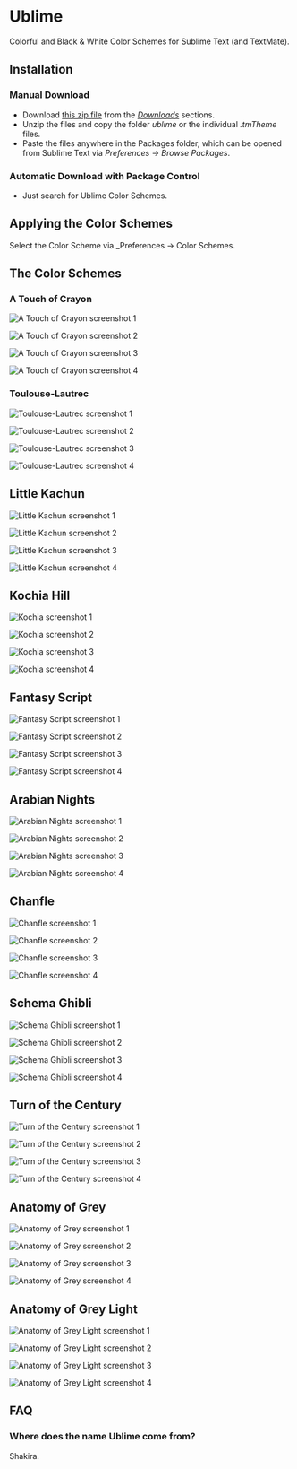 # Ublime
Colorful and Black & White Color Schemes for Sublime Text (and TextMate).

## Installation

### Manual Download

- Download [this zip file](https://github.com/downloads/imagentleman/ublime/ublime3.zip) from the [_Downloads_](https://github.com/imagentleman/ublime/downloads) sections.
- Unzip the files and copy the folder _ublime_ or the individual _.tmTheme_ files.
- Paste the files anywhere in the Packages folder, which can be opened from Sublime Text via _Preferences -> Browse Packages_.

### Automatic Download with Package Control

- Just search for Ublime Color Schemes.

## Applying the Color Schemes
Select the Color Scheme via _Preferences -> Color Schemes.

## The Color Schemes

### A Touch of Crayon

![A Touch of Crayon screenshot 1](http://imagentleman.github.com/ublime/crayon1.png)

![A Touch of Crayon screenshot 2](http://imagentleman.github.com/ublime/crayon2.png)

![A Touch of Crayon screenshot 3](http://imagentleman.github.com/ublime/crayon3.png)

![A Touch of Crayon screenshot 4](http://imagentleman.github.com/ublime/crayon4.png)

### Toulouse-Lautrec

![Toulouse-Lautrec screenshot 1](http://imagentleman.github.com/ublime/toulouse1.png)

![Toulouse-Lautrec screenshot 2](http://imagentleman.github.com/ublime/toulouse2.png)

![Toulouse-Lautrec screenshot 3](http://imagentleman.github.com/ublime/toulouse3.png)

![Toulouse-Lautrec screenshot 4](http://imagentleman.github.com/ublime/toulouse4.png)

## Little Kachun

![Little Kachun screenshot 1](http://imagentleman.github.com/ublime/kachun1.png)

![Little Kachun screenshot 2](http://imagentleman.github.com/ublime/kachun2.png)

![Little Kachun screenshot 3](http://imagentleman.github.com/ublime/kachun3.png)

![Little Kachun screenshot 4](http://imagentleman.github.com/ublime/kachun4.png)

## Kochia Hill

![Kochia screenshot 1](http://imagentleman.github.com/ublime/kochia1.png)

![Kochia screenshot 2](http://imagentleman.github.com/ublime/kochia2.png)

![Kochia screenshot 3](http://imagentleman.github.com/ublime/kochia3.png)

![Kochia screenshot 4](http://imagentleman.github.com/ublime/kochia4.png)

## Fantasy Script

![Fantasy Script screenshot 1](http://imagentleman.github.com/ublime/fantasy1.png)

![Fantasy Script screenshot 2](http://imagentleman.github.com/ublime/fantasy2.png)

![Fantasy Script screenshot 3](http://imagentleman.github.com/ublime/fantasy3.png)

![Fantasy Script screenshot 4](http://imagentleman.github.com/ublime/fantasy4.png)

## Arabian Nights

![Arabian Nights screenshot 1](http://imagentleman.github.com/ublime/arabian1.png)

![Arabian Nights screenshot 2](http://imagentleman.github.com/ublime/arabian2.png)

![Arabian Nights screenshot 3](http://imagentleman.github.com/ublime/arabian3.png)

![Arabian Nights screenshot 4](http://imagentleman.github.com/ublime/arabian4.png)

## Chanfle

![Chanfle screenshot 1](http://imagentleman.github.com/ublime/chanfle1.png)

![Chanfle screenshot 2](http://imagentleman.github.com/ublime/chanfle2.png)

![Chanfle screenshot 3](http://imagentleman.github.com/ublime/chanfle3.png)

![Chanfle screenshot 4](http://imagentleman.github.com/ublime/chanfle4.png)

## Schema Ghibli

![Schema Ghibli screenshot 1](http://imagentleman.github.com/ublime/ghibli1.png)

![Schema Ghibli screenshot 2](http://imagentleman.github.com/ublime/ghibli2.png)

![Schema Ghibli screenshot 3](http://imagentleman.github.com/ublime/ghibli3.png)

![Schema Ghibli screenshot 4](http://imagentleman.github.com/ublime/ghibli4.png)

## Turn of the Century

![Turn of the Century screenshot 1](http://imagentleman.github.com/ublime/turn1.png)

![Turn of the Century screenshot 2](http://imagentleman.github.com/ublime/turn2.png)

![Turn of the Century screenshot 3](http://imagentleman.github.com/ublime/turn3.png)

![Turn of the Century screenshot 4](http://imagentleman.github.com/ublime/turn4.png)

## Anatomy of Grey

![Anatomy of Grey screenshot 1](http://imagentleman.github.com/ublime/black1.png)

![Anatomy of Grey screenshot 2](http://imagentleman.github.com/ublime/black2.png)

![Anatomy of Grey screenshot 3](http://imagentleman.github.com/ublime/black3.png)

![Anatomy of Grey screenshot 4](http://imagentleman.github.com/ublime/black4.png)

## Anatomy of Grey Light

![Anatomy of Grey Light screenshot 1](http://imagentleman.github.com/ublime/white1.png)

![Anatomy of Grey Light screenshot 2](http://imagentleman.github.com/ublime/white2.png)

![Anatomy of Grey Light screenshot 3](http://imagentleman.github.com/ublime/white3.png)

![Anatomy of Grey Light screenshot 4](http://imagentleman.github.com/ublime/white4.png)

## FAQ

### Where does the name Ublime come from?

Shakira.